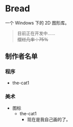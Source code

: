 # Bread
一个 Windows 下的 2D 图形库。
> 目前正在开发中……<br>
> ~~摆烂几率：75%~~

## 制作者名单
### 程序
- the-cat1

### 美术
- 图标
  - the-cat1
    - 现在是我自己画的了。

